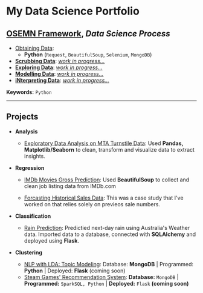 # My Data Science Portfolio

## [OSEMN Framework](https://github.com/berkmonder/dataScience-portfolio/tree/main/OSEMN), *Data Science Process*

- [Obtaining Data](https://github.com/berkmonder/dataScience-portfolio/tree/main/OSEMN/1-Obtain/):
	- **Python** (`Request`, `BeautifulSoup`, `Selenium`, `MongoDB`)
- **[Scrubbing Data](https://github.com/berkmonder/dataScience-portfolio/tree/main/OSEMN/2-Scrub/)**: <u>*work in progress...*</u>
- **[Exploring Data](https://github.com/berkmonder/dataScience-portfolio/tree/main/OSEMN/3-Explore/)**: <u>*work in progress...*</u>
- **[Modelling Data](https://github.com/berkmonder/dataScience-portfolio/tree/main/OSEMN/4-Model/)**: <u>*work in progress...*</u>
- **[iNterpreting Data](https://github.com/berkmonder/dataScience-portfolio/tree/main/OSEMN/5-iNterpret/)**: <u>*work in progress...*</u>

**Keywords:** `Python`

---

## Projects

- **Analysis**
	- [Exploratory Data Analysis on MTA Turnstile Data](https://github.com/berkmonder/TurnstileDataAnalysis-Exploration/tree/main): Used **Pandas, Matplotlib/Seaborn** to clean, transform and visualize data to extract insights.

- **Regression**
	- [IMDb Movies Gross Prediction](https://github.com/berkmonder/IMDbGrossPrediction-Regression/tree/main): Used **BeautifulSoup** to collect and clean job listing data from IMDb.com

	- [Forcasting Historical Sales Data](https://github.com/berkmonder/ForcastingBasedOnHistoricalData-Regression/tree/main/): This was a case study that I've worked on that relies solely on previeos sale numbers.

- **Classification**
	- [Rain Prediction](https://github.com/berkmonder/WeatherRainPrediction-Classification/tree/main): Predictied next-day rain using Australia's Weather data. Imported data to a database, connected with **SQLAlchemy** and deployed using **Flask**.

- **Clustering**
	- [NLP with LDA: Topic Modeling](https://github.com/berkmonder/FoodReviewTopicModeling-Clustering/tree/main): Database: **MongoDB** | Programmed: **Python** | Deployed: **Flask** (coming soon)
	- [Steam Games' Recommendation System](https://github.com/berkmonder/SteamGameRecommendation-Clustering/tree/main): **Database:** `MongoDB` | **Programmed:** `SparkSQL, Python` | **Deployed:** `Flask` **(coming soon)**

